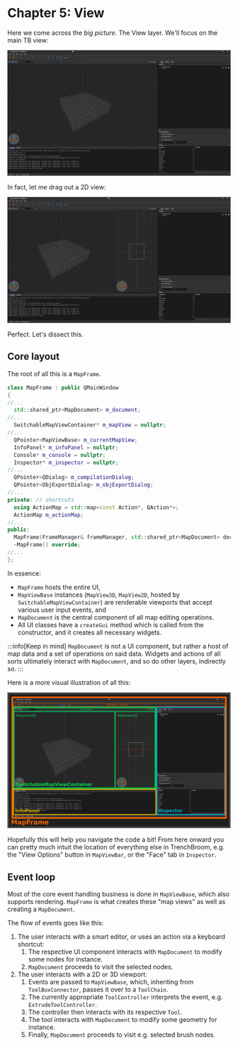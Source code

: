 # Chapter 5: View

Here we come across the *big picture*. The View layer. We'll focus on the main TB view:

![](../img/mainview.png)

In fact, let me drag out a 2D view:

![](../img/mainview2.png)

Perfect. Let's dissect this.

## Core layout

The root of all this is a `MapFrame`.
```cpp
class MapFrame : public QMainWindow
{
//...
  std::shared_ptr<MapDocument> m_document;
//...
  SwitchableMapViewContainer* m_mapView = nullptr;
//...
  QPointer<MapViewBase> m_currentMapView;
  InfoPanel* m_infoPanel = nullptr;
  Console* m_console = nullptr;
  Inspector* m_inspector = nullptr;
//...
  QPointer<QDialog> m_compilationDialog;
  QPointer<ObjExportDialog> m_objExportDialog;
//...
private: // shortcuts
  using ActionMap = std::map<const Action*, QAction*>;
  ActionMap m_actionMap;
//...
public:
  MapFrame(FrameManager& frameManager, std::shared_ptr<MapDocument> document);
  ~MapFrame() override;
//...
};
```

In essence:
* `MapFrame` hosts the entire UI,
* `MapViewBase` instances (`MapView3D`, `MapView2D`, hosted by `SwitchableMapViewContainer`) are renderable viewports that accept various user input events, and
* `MapDocument` is the central component of all map editing operations.
* All UI classes have a `createGui` method which is called from the constructor, and it creates all necessary widgets.

:::info[Keep in mind]
`MapDocument` is not a UI component, but rather a host of map data and a set of operations on said data. Widgets and actions of all sorts ultimately interact with `MapDocument`, and so do other layers, indirectly so.
:::

Here is a more visual illustration of all this:

![](../img/illustration1.png)

Hopefully this will help you navigate the code a bit! From here onward you can pretty much intuit the location of everything else in TrenchBroom, e.g. the "View Options" button in `MapViewBar`, or the "Face" tab in `Inspector`.

## Event loop

Most of the core event handling business is done in `MapViewBase`, which also supports rendering. `MapFrame` is what creates these "map views" as well as creating a `MapDocument`.

The flow of events goes like this:
1. The user interacts with a smart editor, or uses an action via a keyboard shortcut:
	1. The respective UI component interacts with `MapDocument` to modify some nodes for instance.
	2. `MapDocument` proceeds to visit the selected nodes.
2. The user interacts with a 2D or 3D viewport:
	1. Events are passed to `MapViewBase`, which, inheriting from `ToolBoxConnector`, passes it over to a `ToolChain`.
	2. The currently appropriate `ToolController` interprets the event, e.g. `ExtrudeToolController`.
	3. The controller then interacts with its respective `Tool`.
	4. The tool interacts with `MapDocument` to modify some geometry for instance.
	5. Finally, `MapDocument` proceeds to visit e.g. selected brush nodes.
